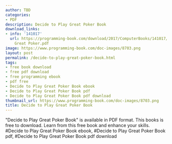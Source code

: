 ```yaml
---
author: TBD
categories:
- PDF
description: Decide to Play Great Poker Book
download_links:
- info: '141017'
  url: https://programming-book.com/download/2017/ComputerBooks/141017/Decide to Play
    Great Poker.pdf
image: https://www.programming-book.com/doc-images/8703.png
layout: post
permalink: /decide-to-play-great-poker-book.html
tags:
- free book download
- free pdf download
- free programming ebook
- pdf free
- Decide to Play Great Poker Book ebook
- Decide to Play Great Poker Book pdf
- Decide to Play Great Poker Book pdf download
thumbnail_url: https://www.programming-book.com/doc-images/8703.png
title: Decide to Play Great Poker Book
---
```


 
<div class="item-desc text-justify">
  "Decide to Play Great Poker Book" is available in PDF format. This books is free to download. Learn from this free book and enhance your skills.
  <br>
  #Decide to Play Great Poker Book ebook, #Decide to Play Great Poker Book pdf, #Decide to Play Great Poker Book pdf download
</div>